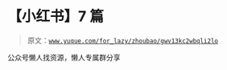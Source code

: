 # 【小红书】7 篇

> 原文：[`www.yuque.com/for_lazy/zhoubao/gwv13kc2wbqli2lo`](https://www.yuque.com/for_lazy/zhoubao/gwv13kc2wbqli2lo)

公众号懒人找资源，懒人专属群分享